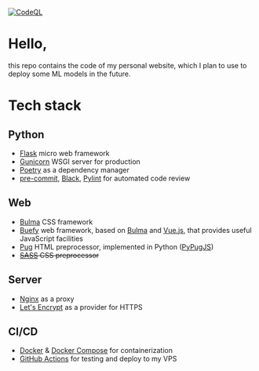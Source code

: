 [![CodeQL](https://github.com/vsheg/website/actions/workflows/codeql-analysis.yml/badge.svg)](https://github.com/vsheg/website/actions/workflows/codeql-analysis.yml)

# Hello,

this repo contains the code of my personal website, which I plan to use to deploy some ML models in the future.

# Tech stack

## Python

- [Flask] micro web framework
- [Gunicorn] WSGI server for production
- [Poetry] as a dependency manager
- [pre-commit], [Black], [Pylint] for automated code review

## Web

- [Bulma] CSS framework
- [Buefy] web framework, based on [Bulma] and [Vue.js], that provides useful JavaScript facilities
- [Pug] HTML preprocessor, implemented in Python ([PyPugJS])
- ~~[SASS] CSS preprocessor~~

## Server

- [Nginx] as a proxy
- [Let's Encrypt] as a provider for HTTPS

## CI/CD

- [Docker] & [Docker Compose] for containerization
- [GitHub Actions] for testing and deploy to my VPS

[Flask]: https://github.com/pallets/flask
[Gunicorn]: https://github.com/benoitc/gunicorn
[Poetry]: https://github.com/python-poetry/poetry
[pre-commit]: https://pre-commit.com
[Black]: https://github.com/psf/black
[Pylint]: https://github.com/PyCQA/pylint
[Bulma]: https://github.com/jgthms/bulma
[Buefy]: https://github.com/buefy/buefy
[Vue.js]: https://github.com/vuejs/vue
[Pug]: https://pugjs.org
[PyPugJS]: https://github.com/kakulukia/pypugjs
[SASS]: https://github.com/sass/sass
[Nginx]: https://www.nginx.com
[Let's Encrypt]: https://letsencrypt.org
[Docker]: https://www.docker.com
[Docker Compose]: https://github.com/docker/compose
[GitHub Actions]: https://docs.github.com/en/actions
